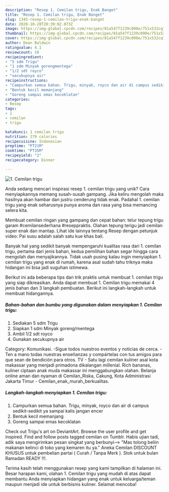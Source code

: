```yaml
---
description: "Resep 1. Cemilan trigu, Enak Banget"
title: "Resep 1. Cemilan trigu, Enak Banget"
slug: 1345-resep-1-cemilan-trigu-enak-banget
date: 2020-10-28T20:39:02.073Z
image: https://img-global.cpcdn.com/recipes/81a547f1239c090e/751x532cq70/1-cemilan-trigu-foto-resep-utama.jpg
thumbnail: https://img-global.cpcdn.com/recipes/81a547f1239c090e/751x532cq70/1-cemilan-trigu-foto-resep-utama.jpg
cover: https://img-global.cpcdn.com/recipes/81a547f1239c090e/751x532cq70/1-cemilan-trigu-foto-resep-utama.jpg
author: Dean Baldwin
ratingvalue: 4.1
reviewcount: 10
recipeingredient:
- "5 sdm Trigu"
- "1 sdm Minyak gorengmentega"
- "1/2 sdt royco"
- "secukupnya air"
recipeinstructions:
- "Campurkan semua bahan. Trigu, minyak, royco dan air di campus sedikit-sedikit ya sampai kalis jangan encer"
- "Bentuk kecil memanjang"
- "Goreng sampai emas kecoklatan"
categories:
- Resep
tags:
- 1
- cemilan
- trigu

katakunci: 1 cemilan trigu 
nutrition: 279 calories
recipecuisine: Indonesian
preptime: "PT21M"
cooktime: "PT35M"
recipeyield: "2"
recipecategory: Dinner

---
```



![1. Cemilan trigu](https://img-global.cpcdn.com/recipes/81a547f1239c090e/751x532cq70/1-cemilan-trigu-foto-resep-utama.jpg)

Anda sedang mencari inspirasi resep 1. cemilan trigu yang unik? Cara menyiapkannya memang susah-susah gampang. Jika keliru mengolah maka hasilnya akan hambar dan justru cenderung tidak enak. Padahal 1. cemilan trigu yang enak seharusnya punya aroma dan rasa yang bisa memancing selera kita.

Membuat cemilan ringan yang gampang dan cepat bahan: telur tepung trigu garam #cemilansederhana #reseppraktis. Olahan tepung terigu jadi cemilan super enak dan mantap. Lihat ide lainnya tentang Resep dengan petunjuk video: Pai susu adalah salah satu kue khas bali.

Banyak hal yang sedikit banyak mempengaruhi kualitas rasa dari 1. cemilan trigu, pertama dari jenis bahan, kedua pemilihan bahan segar hingga cara mengolah dan menyajikannya. Tidak usah pusing kalau ingin menyiapkan 1. cemilan trigu yang enak di rumah, karena asal sudah tahu triknya maka hidangan ini bisa jadi suguhan istimewa.


Berikut ini ada beberapa tips dan trik praktis untuk membuat 1. cemilan trigu yang siap dikreasikan. Anda dapat membuat 1. Cemilan trigu memakai 4 jenis bahan dan 3 langkah pembuatan. Berikut ini langkah-langkah untuk membuat hidangannya.

<!--inarticleads1-->

##### Bahan-bahan dan bumbu yang digunakan dalam menyiapkan 1. Cemilan trigu:

1. Sediakan 5 sdm Trigu
1. Siapkan 1 sdm Minyak goreng/mentega
1. Ambil 1/2 sdt royco
1. Gunakan secukupnya air


Category: Komunikasi. -Sigue todos nuestros eventos y noticias de cerca. -Ten a mano todas nuestras enseñanzas y compártelas con tus amigos para que sean de bendición para otros. TV - Satu lagi cemilan kuliner asal kota makassar yang menjadi primadona dikalangan millenial. Rich bananas, kuliner ciptaan anak muda makassar ini menggabungkan olahan. Belanja online aman dan nyaman di Cemilan_Riska, Cakung, Kota Administrasi Jakarta Timur - Cemilan_enak_murah_berkualitas. 

<!--inarticleads2-->

##### Langkah-langkah menyiapkan 1. Cemilan trigu:

1. Campurkan semua bahan. Trigu, minyak, royco dan air di campus sedikit-sedikit ya sampai kalis jangan encer
1. Bentuk kecil memanjang
1. Goreng sampai emas kecoklatan


Check out Trigu&#39;s art on DeviantArt. Browse the user profile and get inspired. Find and follow posts tagged cemilan on Tumblr. Habis ujian tadi, adik saya mengirimkan pesan singkat yang berbunyi--&gt; &#34;Mas tolong beliin makanan kelinci di toko yang kemaren itu ya.&#34; Aneka Cemilan DISCOUNT KHUSUS untuk pembelian partai ( Curah / Tanpa Merk ). Stok untuk bulan Ramadan READY !!!. 

Terima kasih telah menggunakan resep yang kami tampilkan di halaman ini. Besar harapan kami, olahan 1. Cemilan trigu yang mudah di atas dapat membantu Anda menyiapkan hidangan yang enak untuk keluarga/teman maupun menjadi ide untuk berbisnis kuliner. Selamat mencoba!
